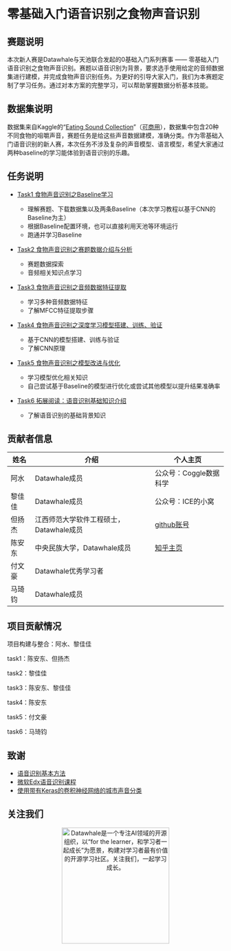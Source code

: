 ﻿# 零基础入门语音识别之食物声音识别

## 赛题说明
本次新人赛是Datawhale与天池联合发起的0基础入门系列赛事 —— 零基础入门语音识别之食物声音识别。赛题以语音识别为背景，要求选手使用给定的音频数据集进行建模，并完成食物声音识别任务。为更好的引导大家入门，我们为本赛题定制了学习任务。通过对本方案的完整学习，可以帮助掌握数据分析基本技能。

## 数据集说明
数据集来自Kaggle的“[Eating Sound Collection](https://tianchi.aliyun.com/competition/entrance/531887/introduction)”（[可商用](https://opendatacommons.org/licenses/pddl/1-0/)），数据集中包含20种不同食物的咀嚼声音，赛题任务是给这些声音数据建模，准确分类。作为零基础入门语音识别的新人赛，本次任务不涉及复杂的声音模型、语言模型，希望大家通过两种baseline的学习能体验到语音识别的乐趣。

## 任务说明
- [Task1 食物声音识别之Baseline学习](https://github.com/datawhalechina/team-learning-nlp/tree/master/FoodVoiceRecognition/Task1%20%E9%A3%9F%E7%89%A9%E5%A3%B0%E9%9F%B3%E8%AF%86%E5%88%AB%E4%B9%8BBaseline%E5%AD%A6%E4%B9%A0)

  - 理解赛题、下载数据集以及两条Baseline（本次学习教程以基于CNN的Baseline为主）
  - 根据Baseline配置环境，也可以直接利用天池等环境运行
  - 跑通并学习Baseline

- [Task2 食物声音识别之赛题数据介绍与分析](https://github.com/datawhalechina/team-learning-nlp/blob/master/FoodVoiceRecognition/Task2%20%E9%A3%9F%E7%89%A9%E5%A3%B0%E9%9F%B3%E8%AF%86%E5%88%AB-%E8%B5%9B%E9%A2%98%E6%95%B0%E6%8D%AE%E4%BB%8B%E7%BB%8D%E4%B8%8E%E5%88%86%E6%9E%90.ipynb)

  - 赛题数据探索
  - 音频相关知识点学习

- [Task3 食物声音识别之音频数据特征提取](https://github.com/datawhalechina/team-learning-nlp/blob/master/FoodVoiceRecognition/Task3%20%E9%A3%9F%E7%89%A9%E5%A3%B0%E9%9F%B3%E8%AF%86%E5%88%AB-%E9%9F%B3%E9%A2%91%E6%95%B0%E6%8D%AE%E7%89%B9%E5%BE%81%E6%8F%90%E5%8F%96.ipynb)

  - 学习多种音频数据特征
  - 了解MFCC特征提取步骤

- [Task4 食物声音识别之深度学习模型搭建、训练、验证](https://github.com/datawhalechina/team-learning-nlp/blob/master/FoodVoiceRecognition/Task4%20%E9%A3%9F%E7%89%A9%E5%A3%B0%E9%9F%B3%E8%AF%86%E5%88%AB-%E6%B7%B1%E5%BA%A6%E5%AD%A6%E4%B9%A0%E6%A8%A1%E5%9E%8B%E6%90%AD%E5%BB%BA%E4%B8%8E%E8%AE%AD%E7%BB%83.ipynb)

  - 基于CNN的模型搭建、训练与验证
  - 了解CNN原理

- [Task5 食物声音识别之模型改进与优化](https://github.com/datawhalechina/team-learning-nlp/blob/master/FoodVoiceRecognition/Task5%20%E9%A3%9F%E7%89%A9%E5%A3%B0%E9%9F%B3%E8%AF%86%E5%88%AB-%E6%A8%A1%E5%9E%8B%E6%94%B9%E8%BF%9B%E4%B8%8E%E4%BC%98%E5%8C%96.ipynb)

  - 学习模型优化相关知识
  - 自己尝试基于Baseline的模型进行优化或尝试其他模型以提升结果准确率


- [Task6 拓展阅读：语音识别基础知识介绍](https://github.com/datawhalechina/team-learning-nlp/blob/master/FoodVoiceRecognition/Task6%20%E6%8B%93%E5%B1%95%E9%98%85%E8%AF%BB%EF%BC%9A%E8%AF%AD%E9%9F%B3%E8%AF%86%E5%88%AB%E5%9F%BA%E7%A1%80%E7%9F%A5%E8%AF%86%E4%BB%8B%E7%BB%8D.ipynb)

  - 了解语音识别的基础背景知识

## 贡献者信息
| 姓名                                                         | 介绍                                                         | 个人主页                                                         |
| ------------------------------------------------------------ | ------------------------------------------------------------ | ------------------------------------------------------------ |
| 阿水 |Datawhale成员 | 公众号：Coggle数据科学    |
| 黎佳佳 |Datawhale成员 |  公众号：ICE的小窝   |
| 但扬杰 | 江西师范大学软件工程硕士，Datawhale成员 |  [github账号](https://github.com/jianghusanren007)    |
| 陈安东 | 中央民族大学，Datawhale成员 |   [知乎主页](https://www.zhihu.com/people/wang-ya-fei-48)    |
| 付文豪 |Datawhale优秀学习者   |         |
| 马琦钧 |Datawhale成员 |       |

## 项目贡献情况

项目构建与整合：阿水、黎佳佳

task1：陈安东、但扬杰

task2：黎佳佳

task3：陈安东、黎佳佳

task4：陈安东

task5：付文豪

task6：马琦钧


## 致谢
- [语音识别基本方法](https://mp.weixin.qq.com/mp/appmsgalbum?__biz=MzI2MzU4NDI4NA==&action=getalbum&album_id=1472128841614753794&scene=173&from_msgid=2247484000&from_itemidx=1&count=3#wechat_redirect)
- [微软Edx语音识别课程](http://fancyerii.github.io/2019/05/25/dev287x/)
- [使用带有Keras的卷积神经网络的城市声音分类](https://medium.com/gradientcrescent/urban-sound-classification-using-convolutional-neural-networks-with-keras-theory-and-486e92785df4)

## 关注我们
<div align=center><img src="https://raw.githubusercontent.com/datawhalechina/pumpkin-book/master/res/qrcode.jpeg" width = "250" height = "270" alt="Datawhale是一个专注AI领域的开源组织，以“for the learner，和学习者一起成长”为愿景，构建对学习者最有价值的开源学习社区。关注我们，一起学习成长。"></div>
